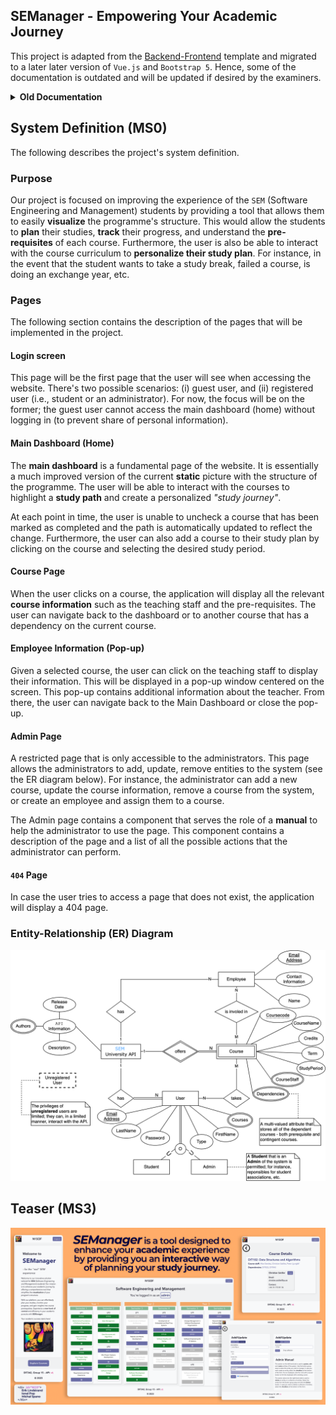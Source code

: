 ## SEManager - Empowering Your Academic Journey

This project is adapted from the [Backend-Frontend](https://git.chalmers.se/courses/dit342/group-00-web) template and migrated to a
later later version of `Vue.js` and `Bootstrap 5`. Hence, some of
the documentation is outdated and will be updated if desired by the examiners.

<details>
<summary><b>Old Documentation</b></summary>

## Project Structure

| File                                                 | Purpose                           | What you do?                              |
| ---------------------------------------------------- | --------------------------------- | ----------------------------------------- |
| `server/`                                            | Backend server code               | All your server code                      |
| [server/README.md](server/README.md)                 | Everything about the server       | **READ ME** carefully!                    |
| `client/`                                            | Frontend client code              | All your client code                      |
| [client/README.md](client/README.md)                 | Everything about the client       | **READ ME** carefully!                    |
| [~~docs/DEPLOYMENT.md~~](docs/DEPLOYMENT.md)             | Deprecated | The remote deployment was **removed** from the scope | 
| [docs/LOCAL_DEPLOYMENT.md](docs/LOCAL_DEPLOYMENT.md) | Local production deployment       | Deploy your app local in production mode  |

## Requirements

The version numbers in brackets indicate the tested versions but feel free to use more recent versions.
You can also use alternative tools if you know how to configure them (e.g., Firefox instead of Chrome).

* [Git](https://git-scm.com/) (v2) => [installation instructions](https://www.atlassian.com/git/tutorials/install-git)
  * [Add your Git username and set your email](https://docs.gitlab.com/ce/gitlab-basics/start-using-git.html#add-your-git-username-and-set-your-email)
    * `git config --global user.name "YOUR_USERNAME"` => check `git config --global user.name`
    * `git config --global user.email "email@example.com"` => check `git config --global user.email`
  * > **Windows users**: We recommend to use the [Git Bash](https://www.atlassian.com/git/tutorials/git-bash) shell from your Git installation or the Bash shell from the [Windows Subsystem for Linux](https://docs.microsoft.com/en-us/windows/wsl/install-win10) to run all shell commands for this project.
* [Chalmers GitLab](https://git.chalmers.se/) => Login with your **Chalmers CID** choosing "Sign in with" **Chalmers Login**. (contact [support@chalmers.se](mailto:support@chalmers.se) if you don't have one)
  * DIT342 course group: https://git.chalmers.se/courses/dit342
  * [Setup SSH key with Gitlab](https://docs.gitlab.com/ee/ssh/)
    * Create an SSH key pair `ssh-keygen -t ed25519 -C "email@example.com"` (skip if you already have one)
    * Add your public SSH key to your Gitlab profile under https://git.chalmers.se/profile/keys
    * Make sure the email you use to commit is registered under https://git.chalmers.se/profile/emails
  * Checkout the [Backend-Frontend](https://git.chalmers.se/courses/dit342/group-00-web) template `git clone git@git.chalmers.se:courses/dit342/group-00-web.git`
* [Server Requirements](./server/README.md#Requirements)
* [Client Requirements](./client/README.md#Requirements)

## Getting started

```bash
# Clone repository
git clone git@git.chalmers.se:courses/dit342/2023/group-15-web.git

# Change into the directory
cd group-15-web

# Setup backend
cd server && npm install
npm run dev

# Setup frontend
cd client && npm install
npm run serve
```

## Visual Studio Code (VSCode) Support

Open the `server` and `client` in separate VSCode workspaces or open the combined [backend-frontend.code-workspace](./backend-frontend.code-workspace). Otherwise, workspace-specific settings don't work properly.

</details>

## System Definition (MS0)

The following describes the project's system definition.

### Purpose

Our project is focused on improving the experience of the `SEM` (Software Engineering and Management) students by providing a tool
that allows them to easily **visualize** the programme's structure.
This would allow the students to **plan** their studies, **track** their progress, and understand the **pre-requisites** of each course.
Furthermore, the user is also be able to interact with the course curriculum to **personalize their study plan**.
For instance, in the event that the student wants to take a study break, failed a course, is doing an exchange year, etc.

### Pages

The following section contains the description of the pages that will be implemented in the project.

#### Login screen

This page will be the first page that the user will see when accessing the website.
There's two possible scenarios: (i) guest user, and (ii) registered user (i.e., student or an administrator). For now, the focus will be on the former; the guest user cannot access the main dashboard (home) without logging in (to prevent share of personal information).

#### Main Dashboard (Home)

The **main dashboard** is a fundamental page of the website. It is essentially a much improved version of
the current **static** picture with the structure of the programme. The user will be able to interact with the
courses to highlight a **study path** and create a personalized *"study journey"*.

At each point in time, the user is unable to uncheck a course that has been marked as completed and the path is automatically updated to reflect the change. Furthermore, the user can also add a course to their study plan by clicking on the course and selecting the desired study period.

#### Course Page

When the user clicks on a course, the application will display all the relevant **course information** such as the teaching staff and the pre-requisites. The user can navigate back to the dashboard or to another course that has a dependency on the current course.

#### Employee Information (Pop-up)

Given a selected course, the user can click on the teaching staff to display their information. This will be displayed in a pop-up window centered on the screen. This pop-up contains additional information about the teacher. From there, the user can navigate back to the Main Dashboard or close the pop-up.

#### Admin Page

A restricted page that is only accessible to the administrators. This page allows the administrators to add, update, remove entities to the system (see the ER diagram below). For instance, the administrator can add a new course, update the course information, remove a course from the system, or create an employee and assign them to a course.

The Admin page contains a component that serves the role of a **manual** to help the administrator to use the page. This component contains a description of the page and a list of all the possible actions that the administrator can perform.

#### `404` Page

In case the user tries to access a page that does not exist, the application will display a 404 page.

### Entity-Relationship (ER) Diagram

![ER Diagram](./images/er_diagram.png)

## Teaser (MS3)

![Teaser](./images/teaser.png)
